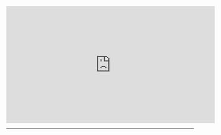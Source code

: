 <iframe width="560" height="315" src="https://www.youtube.com/embed/Llc8M9DwaCE?si=YxxvJh5Lp9a3kFB4" title="YouTube video player" frameborder="0" allow="accelerometer; autoplay; clipboard-write; encrypted-media; gyroscope; picture-in-picture; web-share" referrerpolicy="strict-origin-when-cross-origin" allowfullscreen></iframe>

---
